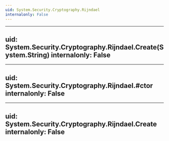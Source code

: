 ```yaml
---
uid: System.Security.Cryptography.Rijndael
internalonly: False
---
```


---
uid: System.Security.Cryptography.Rijndael.Create(System.String)
internalonly: False
---

---
uid: System.Security.Cryptography.Rijndael.#ctor
internalonly: False
---

---
uid: System.Security.Cryptography.Rijndael.Create
internalonly: False
---
